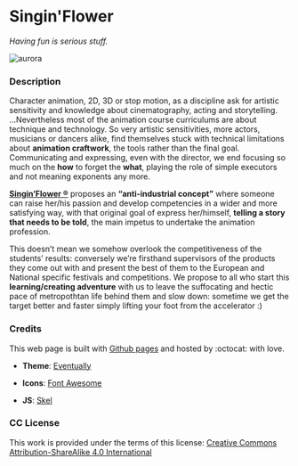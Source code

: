 # **Singin'Flower**

_Having fun is serious stuff._

![aurora](https://cdn.singinflower.com/image/aurora.gif)

### **Description**

Character animation, 2D, 3D or stop motion, as a discipline ask for artistic sensitivity and knowledge about cinematography, acting and storytelling.
...Nevertheless most of the animation course curriculums are about technique and technology.
So very artistic sensitivities, more actors, musicians or dancers alike, find themselves stuck with technical limitations about **animation craftwork**, the tools rather than the final goal.
Communicating and expressing, even with the director, we end focusing so much on the  **how** to forget the **what**, playing the role of simple executors and not meaning exponents any more.

[**Singin’Flower ®**](https://singinflower.com/) proposes an **“anti-industrial concept”** where someone can raise her/his passion and develop competencies in a wider and more satisfying way, with that original goal of express her/himself, **telling a story that needs to be told**, the main impetus to undertake the animation profession.

This doesn’t mean we somehow overlook the competitiveness of the students’ results: conversely we’re firsthand supervisors of the products they come out with and present the best of them to the European and National specific festivals and competitions. We propose to all who start this **learning/creating adventure** with us to leave the suffocating and hectic pace of metropothtan life behind them and slow down: sometime we get the target better and faster simply lifting your foot from the accelerator :)

### **Credits**

This web page is built with [Github pages](https://pages.github.com/) and hosted by :octocat: with love.

+ **Theme**:
[Eventually](https://html5up.net/eventually)

+ **Icons**:
[Font Awesome](https://fortawesome.github.com/Font-Awesome)

+ **JS**:
[Skel](https://skel.io)

### **CC License**

This work is provided under the terms of this license: [Creative Commons Attribution-ShareAlike 4.0 International](https://creativecommons.org/licenses/by-sa/4.0/)
